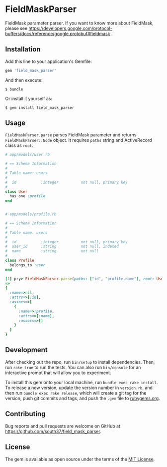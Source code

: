 # FieldMaskParser

FieldMask parameter parser.
If you want to know more about FieldMask, please see https://developers.google.com/protocol-buffers/docs/reference/google.protobuf#fieldmask .

## Installation

Add this line to your application's Gemfile:

```ruby
gem 'field_mask_parser'
```

And then execute:

    $ bundle

Or install it yourself as:

    $ gem install field_mask_parser

## Usage

`FieldMaskParser.parse` parses FieldMask parameter and returns `FieldMaskParser::Node` object. It requires `paths` string and ActiveRecord class as `root`.

```ruby
# app/models/user.rb

# == Schema Information
#
# Table name: users
#
#  id           :integer          not null, primary key
#
class User
  has_one :profile
end
```

```ruby

# app/models/profile.rb

# == Schema Information
#
# Table name: users
#
#  id           :integer          not null, primary key
#  user_id      :string           not null, indexed
#  name         :string           not null
#
class Profile
  belongs_to :user
end
```

```ruby
[1] pry> FieldMaskParser.parse(paths: ["id", "profile.name"], root: User).to_h
=>
{
  :name=>nil,
  :attrs=>[:id],
  :assocs=>[
    {
      :name=>:profile,
      :attrs=>[:name],
      :assocs=>[]
    }
  ]
}
```

## Development

After checking out the repo, run `bin/setup` to install dependencies. Then, run `rake true` to run the tests. You can also run `bin/console` for an interactive prompt that will allow you to experiment.

To install this gem onto your local machine, run `bundle exec rake install`. To release a new version, update the version number in `version.rb`, and then run `bundle exec rake release`, which will create a git tag for the version, push git commits and tags, and push the `.gem` file to [rubygems.org](https://rubygems.org).

## Contributing

Bug reports and pull requests are welcome on GitHub at https://github.com/south37/field_mask_parser.

## License

The gem is available as open source under the terms of the [MIT License](https://opensource.org/licenses/MIT).
